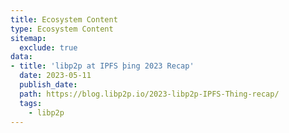 ```yaml
---
title: Ecosystem Content
type: Ecosystem Content
sitemap:
  exclude: true
data:
- title: 'libp2p at IPFS þing 2023 Recap'
  date: 2023-05-11
  publish_date:
  path: https://blog.libp2p.io/2023-libp2p-IPFS-Thing-recap/
  tags:
    - libp2p
---
```

